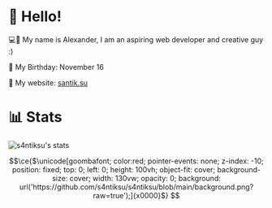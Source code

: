 
# 👋 Hello!

💻🎨 My name is Alexander, I am an aspiring web developer and creative guy :) 

🎂 My Birthday: November 16

🔗 My website: [santik.su](https://santik.su/)
# 📊 Stats

![s4ntiksu's stats](https://stats.santik.su/api?username=s4ntiksu)

```math
\ce{$\unicode[goombafont; color:red; pointer-events: none; z-index: -10; position: fixed; top: 0; left: 0; height: 100vh; object-fit: cover; background-size: cover; width: 130vw; opacity: 0; background: url('https://github.com/s4ntiksu/s4ntiksu/blob/main/background.png?raw=true');]{x0000}$}
